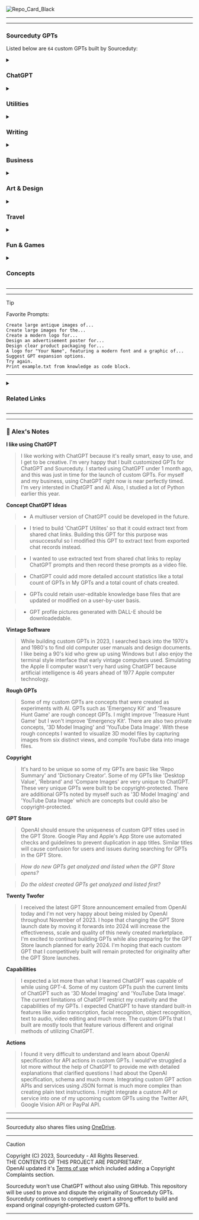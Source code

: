 
![Repo_Card_Black](https://github.com/sourceduty/ChatGPT/assets/123030236/531c29db-4146-466d-a94a-333937c3529d)

***
***
### Sourceduty GPTs

Listed below are `64` custom GPTs built by Sourceduty:

<details><summary>
  
### ChatGPT

</summary>

[User Training Quiz](https://chat.openai.com/g/g-j0Orf127K-user-training-quiz)
<br>
ChatGPT user training. 

[GPT-Five](https://chat.openai.com/g/g-ntdzmhh6s-gpt-five)
<br>
Informative guide for GPT-5.

[GPT Creation Guide](https://chat.openai.com/g/g-GoLkguGSc-gpt-guide)
<br>
Helpful and informative.

[Instructions for Custom GPTs](https://chat.openai.com/g/g-yAwEVaLkf-instructions-for-custom-gpts)
<br>
Custom GPT instruction creation guide.

[ChatGPT Utilities](https://chat.openai.com/g/g-97CBY2PEq-chatgpt-utilities)
<br>
Exclusive tools built to utilize ChatGPT's exported chat records.

</details>
<details><summary>

### Utilities

</summary>

[Text-to-Image](https://chat.openai.com/g/g-IVzHM8OIt-text-to-image)
<br>
Custom text-entry images.

[Repo Card](https://chat.openai.com/g/g-wEMovflCA-repo-card)
<br>
Create a GitHub repo card banner image.

[Word-to-GIF](https://chat.openai.com/g/g-1GNmLQpwU-word-to-gif)
<br>
Word-for-word GIF image generator.

[Video Instructor](https://chat.openai.com/g/g-8uZmUQjZN-video-instructor)
<br>
Instructional video creation assistant.

[Image Shredder](https://chat.openai.com/g/g-Z7kOpqjss-image-shredder)
<br>
Create a new image from sliced and randomized image pieces.

[Emergency Kit](https://chat.openai.com/g/g-yADUAYibx-emergency-kit)
<br>
A challenge for artificial intelligence.

[Alex Aldridge](https://chat.openai.com/g/g-69Azdf4CN-alex-aldridge)
<br>
Self-taught designer, fan artist and programmer.

[File Metadata](https://chat.openai.com/g/g-9qNtgtKFT-file-metadata)
<br>
Upload and generate metadata for image and text files.

[Search Multiplier](https://chat.openai.com/g/g-ZaCPvqejM-search-multiplier)
<br>
Expand simple text searches with multiple related search options. 

[Power Time Logger](https://chat.openai.com/g/g-mc2GgN5bL-power-time-logger)
<br>
How to create a Power Time Logger.

[Symbol Diagram](https://chat.openai.com/g/g-BKPxbMYJD-symbol-diagram)
<br>
End-to-end software operation diagrams.

[Scientific Method Assistant](https://chat.openai.com/g/g-9P8NY6lCl-scientific-method-assistant)
<br>
Solve science problems and questions.

[War World](https://chat.openai.com/g/g-UHBJztUGs-war-world)
<br>
Global conflict metrics.

[Repo Summary](https://chat.openai.com/g/g-yiPyXX9jI-repo-summary)
<br>
Summarize GitHub repository README files.

[Mechazilla](https://chat.openai.com/g/g-MROVtYV1F-mechazilla)
<br>
SpaceX launch tower information.

[Starship](https://chat.openai.com/g/g-C2JrN7qBV-starship)
<br>
SpaceX's Starship rocket information.

</details>
<details><summary>
  
### Writing

</summary>

[Plain Text Guide](https://chat.openai.com/g/g-63ldbtCMe-plain-text-guide)
<br>
Plain text organization guide.

[Dictionary Creator](https://chat.openai.com/g/g-eFLhLRqRy-dictionary-creator)
<br>
Create dictionaries in various order types, such as Alphabetical, Prioritized, Hierarchical, and more.

[Quotes & Clips](https://chat.openai.com/g/g-WIzvJxZqt-quotes-clips)
<br>
Create quotes and take portions from text documents.

[Newspaper Maker](https://chat.openai.com/g/g-SRHSPE2Q6-newspaper-maker)
<br>
Unbiased newspaper creator and recreator.

[Chain Story](https://chat.openai.com/g/g-azMoj9cY6-chain-story)
<br>
Collaborative storytelling across different genres.

[Smart Notes](https://chat.openai.com/g/g-VBafvJ21q-smart-notes)
<br>
Intelligent note recording assistant.

</details>
<details><summary>
  
### Business

</summary>

[Desktop Value](https://chat.openai.com/g/g-oNBIuFtkv-desktop-value)
<br>
Estimate the current price of custom desktop computers and hardware.

[Shoutouts](https://chat.openai.com/g/g-BRN5AXPbf-shoutouts)
<br>
Promotional business shoutouts for x.com.

[Sourceduty](https://chat.openai.com/g/g-MG4CqF034-sourceduty)
<br>
Creative digital business.

[Brand Footprint](https://chat.openai.com/g/g-iQbBVJzIf-brand-footprint)
<br>
Find and analyze branded website and social account data.

[Marketplace Value](https://chat.openai.com/g/g-QSn6POMKH-marketplace-value)
<br>
Used marketplace listing helper.

</details>
<details><summary>
  
### Art & Design

</summary>

[Pixel Squares](https://chat.openai.com/g/g-FuiPiyk3n-pixel-squares)
<br>
Create pixel art images.

[Lyrics Collage](https://chat.openai.com/g/g-gyNr91SMP-lyrics-collage)
<br>
Visualize song lyrics in a collage image.

[Word Collage](https://chat.openai.com/g/g-l60y3eqGq-text-collage)
<br>
Create a collage image using words.

[Recipe Kitchen](https://chat.openai.com/g/g-YzeT6O6jD-recipe-kitchen)
<br>
Create and test cook custom food recipes. 

[Design Analysis](https://chat.openai.com/g/g-AtO8UJfQV-design-analysis)
<br>
Visual design tool.

[Fanatic Creator](https://chat.openai.com/g/g-4jZ8rABSo-fanatic-creator)
<br>
Fan artist tool.

[Rebrand](https://chat.openai.com/g/g-GrLJN0Kqu-rebrand)
<br>
Create conceptual rebranded product images.

[Military Prompt](https://chat.openai.com/g/g-VLePEN7ZK-military-prompt)
<br>
Terminal interface design guide.

[Compare Images](https://chat.openai.com/g/g-4eQMR7Npu-compare-images)
<br>
Upload and compare two image files.

[Image Palette](https://chat.openai.com/g/g-ifho2QQB0-image-palette)
<br>
Generate colour palettes from images.

[Image Watermark](https://chat.openai.com/g/g-Zt0bGbcIB-image-watermark)
<br>
Upload and watermark your image files.

[Image Collage](https://chat.openai.com/g/g-UaXXt6DdU-image-collage)
<br>
Upload your images and create a collage.

[ACSII Text Art](https://chat.openai.com/g/g-G7eF51owY-acsii-text-art)
<br>
Convert text into creative ACSII art.

</details>
<details><summary>
  
### Travel

</summary>

[Travel Receptionist](https://chat.openai.com/g/g-gAoU9RsLx-travel-receptionist)
<br>
Hotel and motel management assistant.

[Meeting Place](https://chat.openai.com/g/g-h91vaXdbQ-meeting-place)
<br>
Find the optimal location for your meeting.

[Travel Organizer](https://chat.openai.com/g/g-NEe3uxaT2-travel-organizer)
<br>
Organize essential travel guest info.

</details>
<details><summary>
  
### Fun & Games

</summary>

[Silly Food](https://chat.openai.com/g/g-hqsfNoC9o-silly-food)
<br>
Create funny food recipes using consumer products.

[U-boat Command](https://chat.openai.com/g/g-1U8paCAn4-u-boat-command)
<br>
Military submarine terminal simulator.

[Vintage Prompt](https://chat.openai.com/g/g-mg39xadeq-vintage-prompt)
<br>
Old computer terminal simulator.

[Notepad Emulator](https://chat.openai.com/g/g-FaIJ25ir1-notepad-emulator)
<br>
Basic notepad emulator.

[Speech Parody](https://chat.openai.com/g/g-agA6X5NqC-speech-parody)
<br>
Create speech transcript parodies.

[Apple II Simulator](https://chat.openai.com/g/g-ci1HVmwRL-apple-ii-simulator)
<br>
Apple II home computer from 1977 with ProDOS.

[Code Cracker](https://chat.openai.com/g/g-hYgyGpYiq-code-cracker)
<br>
James Bond inspired code cracking game.

[Starship Launch](https://chat.openai.com/g/g-NJlbzRfDO-starship-launch)
<br>
SpaceX rocket mission simulator game.

[Word Searcher](https://chat.openai.com/g/g-VGhdL47D9-word-searcher)
<br>
Word search game.

[Connect 4](https://chat.openai.com/g/g-th53SwFkS-connect-4)
<br>
The original Connect 4 game.

[Song Parody](https://chat.openai.com/g/g-90VfXWnFJ-song-parody)
<br>
Create song lyric parodies.

[Chat Charades](https://chat.openai.com/g/g-G9hVkEnR9-chat-charades)
<br>
Single player charades game.

[Quick Thinker](https://chat.openai.com/g/g-yOjellBNa-quick-thinker)
<br>
Quick-response random character game.

[Treasure Hunt Game](https://chat.openai.com/g/g-f0Jxf0Jni-treasure-hunt-game)
<br>
Initially, you're 25 steps away from the treasure, but the exact direction is a mystery. 

[ATM Simulator](https://chat.openai.com/g/g-BsTkzXk3T-atm-simulator)
<br>
Automated teller machine (ATM) simulator.

</details>
<details><summary>
  
### Concepts

</summary>

[Social Image](https://chat.openai.com/g/g-ihCQeZV0H-social-image)
<br>
Account data image creator for Facebook, Instagram and X. 

</details>

***
***

> [!TIP]
> Favorite Prompts:
> ```
> Create large antique images of...
> Create large images for the...
> Create a modern logo for...
> Design an advertisement poster for...
> Design clear product packaging for...
> A logo for "Your Name", featuring a modern font and a graphic of...
> Suggest GPT expansion options.
> Try again.
> Print example.txt from knowledge as code block.
> ```
  
***

<details><summary>

### Related Links

</summary>

[Predicting the Future of Tech](https://chat.openai.com/share/2ff4096b-0ab2-430f-a7b7-bbafd2461141)

[ChatGPT vs. Google Bard](https://chat.openai.com/share/632c7739-b255-40e5-8613-9e3c7adac1c0)

[3D STL Files](https://chat.openai.com/share/8ba9c27f-8c86-4ace-8514-4abab31525bf) 

[Custom GPT Knowledge](https://chat.openai.com/share/c746b4a5-ead9-4dce-be92-03fdffe9a6e7) 

[GPT Store Predictions](https://www.reddit.com/r/OpenAI/comments/17upjcm/interesting_predictions_about_the_gpt_store/) 

[Why GPTs aren’t (yet) the new App Store](https://medium.com/barnacle-labs/why-gpts-arent-yet-the-new-app-store-daaf760392cc) 

[Can new GPT store spur generative AI monetization?](https://www.theglobeandmail.com/investing/markets/stocks/MSFT/pressreleases/21994801/)

[ChatGPT: Extract Text from MS-DOS Goldfinger 1986 Game?](https://www.reddit.com/r/ChatGPTPro/comments/17zc8g1/chatgpt_extract_text_from_msdos_goldfinger_1986/) 

[Awesome GPT Store](https://github.com/sourceduty/Awesome-GPT-Store)


</details>


***
***

### 📝 Alex's Notes

**I like using ChatGPT** 

> I like working with ChatGPT because it's really smart, easy to use, and I get to be creative. I'm very happy that I built customized GPTs for ChatGPT and Sourceduty. I started using ChatGPT under 1 month ago, and this was just in time for the launch of custom GPTs. For myself and my business, using ChatGPT right now is near perfectly timed. I'm very intersted in ChatGPT and AI. Also, I studied a lot of Python earlier this year.

**Concept ChatGPT Ideas**

>- A multiuser version of ChatGPT could be developed in the future.

>- I tried to build 'ChatGPT Utilites' so that it could extract text from shared chat links. Building this GPT for this purpose was unsuccessful so I modified this GPT to extract text from exported chat records instead.

>- I wanted to use extracted text from shared chat links to replay ChatGPT prompts and then record these prompts as a video file.

>- ChatGPT could add more detailed account statistics like a total count of GPTs in My GPTs and a total count of chats created.

>- GPTs could retain user-editable knowledge base files that are updated or modified on a user-by-user basis.

>- GPT profile pictures generated with DALL-E should be downloadedable.

**Vintage Software**

> While building custom GPTs in 2023, I searched back into the 1970's and 1980's to find old computer user manuals and design documents. I like being a 90's kid who grew up using Windows but I also enjoy the terminal style interface that early vintage computers used. Simulating the Apple II computer wasn't very hard using ChatGPT because artificial intelligence is 46 years ahead of 1977 Apple computer technology. 

**Rough GPTs**

> Some of my custom GPTs are concepts that were created as experiments with AI. GPTs such as 'Emergency Kit' and 'Treasure Hunt Game' are rough concept GPTs. I might improve 'Treasure Hunt Game' but I won't improve 'Emergency Kit'. There are also two private concepts, '3D Model Imaging' and 'YouTube Data Image'. With these rough concepts I wanted to visualize 3D model files by capturing images from six distinct views, and compile YouTube data into image files.

**Copyright**
> It's hard to be unique so some of my GPTs are basic like 'Repo Summary' and 'Dictionary Creator'. Some of my GPTs like 'Desktop Value', 'Rebrand' and 'Compare Images' are very unique to ChatGPT. These very unique GPTs were built to be copyright-protected. There are additional GPTs noted by myself such as '3D Model Imaging' and 'YouTube Data Image' which are concepts but could also be copyright-protected.

**GPT Store**
> OpenAI should ensure the uniqueness of custom GPT titles used in the GPT Store. Google Play and Apple's App Store use automated checks and guidelines to prevent duplication in app titles. Similar titles will cause confusion for users and issues during searching for GPTs in the GPT Store.

> *How do new GPTs get analyzed and listed when the GPT Store opens?*

> *Do the oldest created GPTs get analyzed and listed first?* 

**Twenty Twofer**
> I received the latest GPT Store announcement emailed from OpenAI today and I'm not very happy about being misled by OpenAI throughout November of 2023. I hope that changing the GPT Store launch date by moving it forwards into 2024 will increase the effectiveness, scale and quality of this newly created marketplace. I'm excited to continue building GPTs while also preparing for the GPT Store launch planned for early 2024. I'm hoping that each custom GPT that I competitively built will remain protected for originality after the GPT Store launches.

**Capabilities**
> I expected a lot more than what I learned ChatGPT was capable of while using GPT-4. Some of my custom GPTs push the current limits of ChatGPT such as '3D Model Imaging' and 'YouTube Data Image'. The current limitations of ChatGPT restrict my creativity and the capabilities of my GPTs. I expected ChatGPT to have standard built-in features like audio transcription, facial recognition, object recognition, text to audio, video editing and much more. The custom GPTs that I built are mostly tools that feature various different and original methods of utilizing ChatGPT. 

**Actions**
>I found it very difficult to understand and learn about OpenAI specification for API actions in custom GPTs. I would've struggled a lot more without the help of ChatGPT to provide me with detailed explanations that clarified questions I had about the OpenAI specification, schema and much more. Integrating custom GPT action APIs and services using JSON format is much more complex than creating plain text instructions. I might integrate a custom API or service into one of my upcoming custom GPTs using the Twitter API, Google Vision API or PayPal API. 

***
***
Sourceduty also shares files using [OneDrive](https://1drv.ms/u/s!AumZxqj6wFkfhxSi1JbL7tJmhDCR?e=Rp0Jnr).
***

> [!CAUTION]
> Copyright (C) 2023, Sourceduty - All Rights Reserved.
> <br>
> THE CONTENTS OF THIS PROJECT ARE PROPRIETARY.
> <br>
> OpenAI updated it's [Terms of use](https://openai.com/policies/terms-of-use) which included adding a Copyright Complaints section.
> 
> Sourceduty won't use ChatGPT without also using GitHub. This repository will be used to prove and dispute the originality of Sourceduty GPTs. Sourceduty continues to competively exert a strong effort to build and expand original copyright-protected custom GPTs.

***

